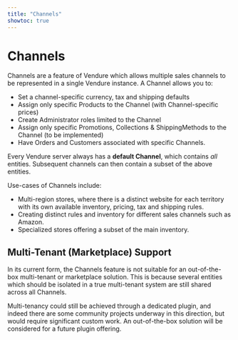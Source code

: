 ```yaml
---
title: "Channels"
showtoc: true
---
```


# Channels

Channels are a feature of Vendure which allows multiple sales channels to be represented in a single Vendure instance. A Channel allows you to:

* Set a channel-specific currency, tax and shipping defaults
* Assign only specific Products to the Channel (with Channel-specific prices)
* Create Administrator roles limited to the Channel
* Assign only specific Promotions, Collections & ShippingMethods to the Channel (to be implemented)
* Have Orders and Customers associated with specific Channels.

Every Vendure server always has a **default Channel**, which contains _all_ entities. Subsequent channels can then contain a subset of the above entities.

Use-cases of Channels include:

* Multi-region stores, where there is a distinct website for each territory with its own available inventory, pricing, tax and shipping rules.
* Creating distinct rules and inventory for different sales channels such as Amazon.
* Specialized stores offering a subset of the main inventory.

## Multi-Tenant (Marketplace) Support

In its current form, the Channels feature is not suitable for an out-of-the-box multi-tenant or marketplace solution. This is because several entities which should be isolated in a true multi-tenant system are still shared across all Channels.

Multi-tenancy could still be achieved through a dedicated plugin, and indeed there are some community projects underway in this direction, but would require significant custom work. An out-of-the-box solution will be considered for a future plugin offering.
